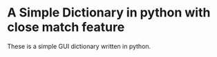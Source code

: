 # A Simple Dictionary in python with close match feature
 These is a simple GUI dictionary written in python.
